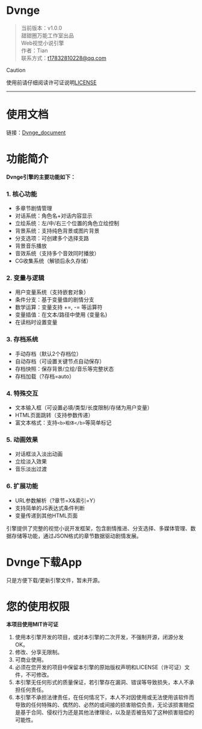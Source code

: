 # Dvnge

> 当前版本：v1.0.0   
> 甜甜圈万能工作室出品   
> Web视觉小说引擎   
> 作者：Tian   
> 联系方式：<t17832810228@qq.com>

> [!CAUTION]
> 使用前请仔细阅读许可证说明[LICENSE](LICENSE)

---

# 使用文档

链接：[Dvnge_document](https://github.com/TTQWNTian/Dvnge_document)

# 功能简介

**Dvnge引擎的主要功能如下：**

### 1. 核心功能
   - 多章节剧情管理
   - 对话系统：角色名+对话内容显示
   - 立绘系统：左/中/右三个位置的角色立绘控制
   - 背景系统：支持纯色背景或图片背景
   - 分支选项：可创建多个选择支路
   - 背景音乐播放
   - 音效系统（支持多个音效同时播放）
   - CG收集系统（解锁后永久存储）

### 2. 变量与逻辑
   - 用户变量系统（支持嵌套对象）
   - 条件分支：基于变量值的剧情分支
   - 数学运算：变量支持 +=, -= 等运算符
   - 变量插值：在文本/路径中使用 {变量名}
   - 在读档时设置变量

### 3. 存档系统
   - 手动存档（默认2个存档位）
   - 自动存档（可设置关键节点自动保存）
   - 存档快照：保存背景/立绘/音乐等完整状态
   - 存档加载（?存档=auto）

### 4. 特殊交互
   - 文本输入框（可设置必填/类型/长度限制/存储为用户变量）
   - HTML页面跳转（支持参数传递）
   - 富文本格式：支持`<b>粗体</b>`等简单标记

### 5. 动画效果
   - 对话框淡入淡出动画
   - 立绘淡入效果
   - 音乐淡出过渡

### 6. 扩展功能
  - URL参数解析（?章节=X&索引=Y）
  - 支持简单的JS表达式条件判断
  - 变量传递到其他HTML页面


引擎提供了完整的视觉小说开发框架，包含剧情推进、分支选择、多媒体管理、数据存储等功能，通过JSON格式的章节数据驱动剧情发展。

# Dvnge下载App

只是方便下载/更新引擎文件，暂未开源。

# 您的使用权限

**本项目使用MIT许可证**
1. 使用本引擎开发的项目，或对本引擎的二次开发，不强制开源，闭源分发OK。
2. 修改、分享无限制。
3. 可商业使用。
4. 必须在您开发的项目中保留本引擎的原始版权声明和LICENSE（许可证）文件，不可修改。
5. 本引擎无任何形式的质量保证，若引擎存在漏洞、错误等导致损失，本人不承担任何责任。
6. 本引擎不承担法律责任，在任何情况下，本人不对因使用或无法使用该软件而导致的任何特殊的、偶然的、必然的或间接的损害赔偿负责，无论该损害赔偿是基于合同、侵权行为还是其他法律理论，以及是否被告知了这种损害赔偿的可能性。
